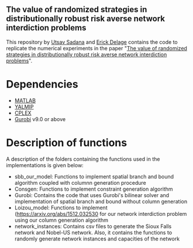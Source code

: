 ## The value of randomized strategies in distributionally robust risk averse network interdiction problems
This repository by [Utsav Sadana](https://utsav19.github.io/) and [Erick Delage](http://tintin.hec.ca/pages/erick.delage/)  contains the code to replicate the numerical experiments in the paper "[The value of randomized strategies in distributionally robust risk averse network interdiction problems](https://arxiv.org/abs/2003.07915)".


# Dependencies

* [MATLAB](https://www.mathworks.com/products/matlab.html)
* [YALMIP](https://yalmip.github.io/) 
* [CPLEX](https://www.ibm.com/analytics/cplex-optimizer) 
* [Gurobi](https://www.gurobi.com/) v9.0 or above


# Description of functions


A description of the folders containing the functions used in the implementations is given below:

- sbb_our_model: Functions to implement spatial branch and bound algorithm coupled with columnn generation procedure
- Consgen: Functions to implement constraint generation algorithm
- Gurobi: Contains the code that uses Gurobi's bilinear solver and implementation of spatial branch and bound without column generation
- Loizou_model: Functions to implement (https://arxiv.org/abs/1512.032530 for our network interdiction problem using our column generation algorithm
- network_instances: Contains csv files to generate the Sioux Falls network and Nobel-US network. Also, it contains the functions to randomly generate network instances and capacities of the network
